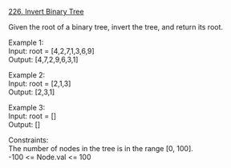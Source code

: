 [226. Invert Binary Tree](https://leetcode.com/problems/invert-binary-tree/)




Given the root of a binary tree, invert the tree, and return its root.               

Example 1:           
Input: root = [4,2,7,1,3,6,9]             
Output: [4,7,2,9,6,3,1]                   

Example 2:               
Input: root = [2,1,3]             
Output: [2,3,1]

Example 3:             
Input: root = []           
Output: []            

Constraints:         
The number of nodes in the tree is in the range [0, 100].           
-100 <= Node.val <= 100              


